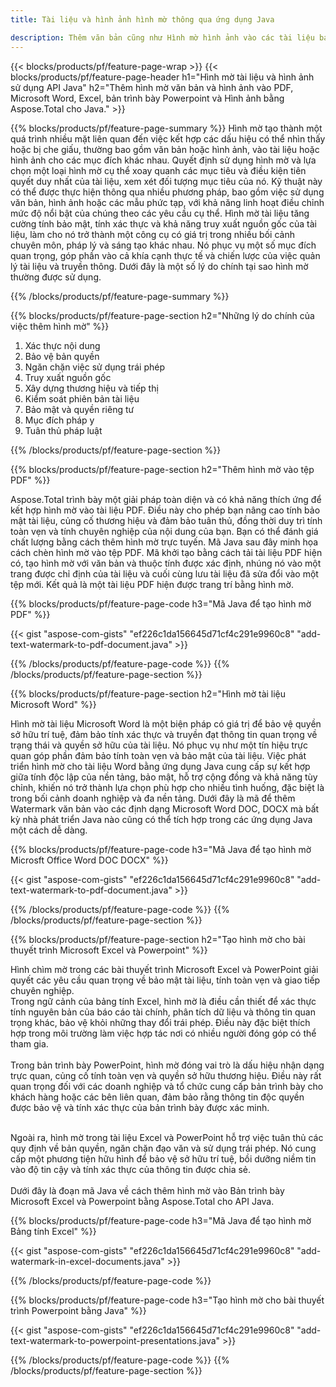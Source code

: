 ```yaml
---
title: Tài liệu và hình ảnh hình mờ thông qua ứng dụng Java

description: Thêm văn bản cũng như Hình mờ hình ảnh vào các tài liệu bao gồm Microsoft Word, Excel, PowerPoint, PDF và Hình ảnh thông qua ứng dụng Java của bạn. Thêm hình mờ văn bản hoặc hình ảnh miễn phí trực tuyến thông qua ứng dụng.
---
```


{{< blocks/products/pf/feature-page-wrap >}}
{{< blocks/products/pf/feature-page-header h1="Hình mờ tài liệu và hình ảnh sử dụng API Java" h2="Thêm hình mờ văn bản và hình ảnh vào PDF, Microsoft Word, Excel, bản trình bày Powerpoint và Hình ảnh bằng Aspose.Total cho Java." >}}

{{% blocks/products/pf/feature-page-summary %}}
Hình mờ tạo thành một quá trình nhiều mặt liên quan đến việc kết hợp các dấu hiệu có thể nhìn thấy hoặc bị che giấu, thường bao gồm văn bản hoặc hình ảnh, vào tài liệu hoặc hình ảnh cho các mục đích khác nhau. Quyết định sử dụng hình mờ và lựa chọn một loại hình mờ cụ thể xoay quanh các mục tiêu và điều kiện tiên quyết duy nhất của tài liệu, xem xét đối tượng mục tiêu của nó. Kỹ thuật này có thể được thực hiện thông qua nhiều phương pháp, bao gồm việc sử dụng văn bản, hình ảnh hoặc các mẫu phức tạp, với khả năng linh hoạt điều chỉnh mức độ nổi bật của chúng theo các yêu cầu cụ thể. Hình mờ tài liệu tăng cường tính bảo mật, tính xác thực và khả năng truy xuất nguồn gốc của tài liệu, làm cho nó trở thành một công cụ có giá trị trong nhiều bối cảnh chuyên môn, pháp lý và sáng tạo khác nhau. Nó phục vụ một số mục đích quan trọng, góp phần vào cả khía cạnh thực tế và chiến lược của việc quản lý tài liệu và truyền thông. Dưới đây là một số lý do chính tại sao hình mờ thường được sử dụng.

{{% /blocks/products/pf/feature-page-summary  %}}

{{% blocks/products/pf/feature-page-section  h2="Những lý do chính của việc thêm hình mờ" %}}

1. Xác thực nội dung
1. Bảo vệ bản quyền
1. Ngăn chặn việc sử dụng trái phép
1. Truy xuất nguồn gốc
1. Xây dựng thương hiệu và tiếp thị
1. Kiểm soát phiên bản tài liệu
1. Bảo mật và quyền riêng tư
1. Mục đích pháp y
1. Tuân thủ pháp luật

{{% /blocks/products/pf/feature-page-section %}}

{{% blocks/products/pf/feature-page-section  h2="Thêm hình mờ vào tệp PDF" %}}

Aspose.Total trình bày một giải pháp toàn diện và có khả năng thích ứng để kết hợp hình mờ vào tài liệu PDF. Điều này cho phép bạn nâng cao tính bảo mật tài liệu, củng cố thương hiệu và đảm bảo tuân thủ, đồng thời duy trì tính toàn vẹn và tính chuyên nghiệp của nội dung của bạn. Bạn có thể đánh giá chất lượng bằng cách thêm hình mờ trực tuyến. Mã Java sau đây minh họa cách chèn hình mờ vào tệp PDF. Mã khởi tạo bằng cách tải tài liệu PDF hiện có, tạo hình mờ với văn bản và thuộc tính được xác định, nhúng nó vào một trang được chỉ định của tài liệu và cuối cùng lưu tài liệu đã sửa đổi vào một tệp mới. Kết quả là một tài liệu PDF hiện được trang trí bằng hình mờ.

{{% blocks/products/pf/feature-page-code h3="Mã Java để tạo hình mờ PDF" %}}

{{< gist "aspose-com-gists" "ef226c1da156645d71cf4c291e9960c8" "add-text-watermark-to-pdf-document.java" >}}

{{% /blocks/products/pf/feature-page-code  %}}
{{% /blocks/products/pf/feature-page-section %}}

{{% blocks/products/pf/feature-page-section  h2="Hình mờ tài liệu Microsoft Word" %}}

Hình mờ tài liệu Microsoft Word là một biện pháp có giá trị để bảo vệ quyền sở hữu trí tuệ, đảm bảo tính xác thực và truyền đạt thông tin quan trọng về trạng thái và quyền sở hữu của tài liệu. Nó phục vụ như một tín hiệu trực quan góp phần đảm bảo tính toàn vẹn và bảo mật của tài liệu. Việc phát triển hình mờ cho tài liệu Word bằng ứng dụng Java cung cấp sự kết hợp giữa tính độc lập của nền tảng, bảo mật, hỗ trợ cộng đồng và khả năng tùy chỉnh, khiến nó trở thành lựa chọn phù hợp cho nhiều tình huống, đặc biệt là trong bối cảnh doanh nghiệp và đa nền tảng. Dưới đây là mã để thêm Watermark văn bản vào các định dạng Microsoft Word DOC, DOCX mà bất kỳ nhà phát triển Java nào cũng có thể tích hợp trong các ứng dụng Java một cách dễ dàng.

{{% blocks/products/pf/feature-page-code h3="Mã Java để tạo hình mờ Microsft Office Word DOC DOCX" %}}

{{< gist "aspose-com-gists" "ef226c1da156645d71cf4c291e9960c8" "add-text-watermark-to-pdf-document.java" >}}

{{% /blocks/products/pf/feature-page-code  %}}
{{% /blocks/products/pf/feature-page-section %}}


{{% blocks/products/pf/feature-page-section  h2="Tạo hình mờ cho bài thuyết trình Microsoft Excel và Powerpoint" %}}

Hình chìm mờ trong các bài thuyết trình Microsoft Excel và PowerPoint giải quyết các yêu cầu quan trọng về bảo mật tài liệu, tính toàn vẹn và giao tiếp chuyên nghiệp. <br />
Trong ngữ cảnh của bảng tính Excel, hình mờ là điều cần thiết để xác thực tính nguyên bản của báo cáo tài chính, phân tích dữ liệu và thông tin quan trọng khác, bảo vệ khỏi những thay đổi trái phép. Điều này đặc biệt thích hợp trong môi trường làm việc hợp tác nơi có nhiều người đóng góp có thể tham gia. 
<br /><br />
Trong bản trình bày PowerPoint, hình mờ đóng vai trò là dấu hiệu nhận dạng trực quan, củng cố tính toàn vẹn và quyền sở hữu thương hiệu. Điều này rất quan trọng đối với các doanh nghiệp và tổ chức cung cấp bản trình bày cho khách hàng hoặc các bên liên quan, đảm bảo rằng thông tin độc quyền được bảo vệ và tính xác thực của bản trình bày được xác minh. <br /><br />

Ngoài ra, hình mờ trong tài liệu Excel và PowerPoint hỗ trợ việc tuân thủ các quy định về bản quyền, ngăn chặn đạo văn và sử dụng trái phép. Nó cung cấp một phương tiện hữu hình để bảo vệ sở hữu trí tuệ, bồi dưỡng niềm tin vào độ tin cậy và tính xác thực của thông tin được chia sẻ.<br /><br />
Dưới đây là đoạn mã Java về cách thêm hình mờ vào Bản trình bày Microsoft Excel và Powerpoint bằng Aspose.Total cho API Java.

{{% blocks/products/pf/feature-page-code h3="Mã Java để tạo hình mờ Bảng tính Excel" %}}

{{< gist "aspose-com-gists" "ef226c1da156645d71cf4c291e9960c8" "add-watermark-in-excel-documents.java" >}}

{{% /blocks/products/pf/feature-page-code  %}}

{{% blocks/products/pf/feature-page-code h3="Tạo hình mờ cho bài thuyết trình Powerpoint bằng Java" %}}

{{< gist "aspose-com-gists" "ef226c1da156645d71cf4c291e9960c8" "add-text-watermark-to-powerpoint-presentations.java" >}}

{{% /blocks/products/pf/feature-page-code  %}}
{{% /blocks/products/pf/feature-page-section %}}